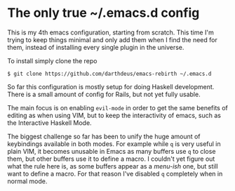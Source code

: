 # The only true ~/.emacs.d config

This is my 4th emacs configuration, starting from scratch. This time I'm
trying to keep things minimal and only add them when I find the need for
them, instead of installing every single plugin in the universe.

To install simply clone the repo

    $ git clone https://github.com/darthdeus/emacs-rebirth ~/.emacs.d

So far this configuration is mostly setup for doing Haskell development.
There is a small amount of config for Rails, but not yet fully usable.

The main focus is on enabling `evil-mode` in order to get the same
benefits of editing as when using VIM, but to keep the interactivity of
emacs, such as the Interactive Haskell Mode.

The biggest challenge so far has been to unify the huge amount of
keybindings available in both modes. For example while `q` is very
useful in plain VIM, it becomes unusable in Emacs as many buffers use
`q` to close them, but other buffers use it to define a macro. I
couldn't yet figure out what the rule here is, as some buffers appear as
a *menu-ish* one, but still want to define a macro. For that reason I've
disabled `q` completely when in normal mode.
